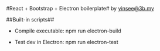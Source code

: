 #React + Bootstrap + Electron boilerplate#
by yinsee@3b.my

##Built-in scripts##
- Compile executable:
npm run electron-build

- Test dev in Electron:
npm run electron-test

